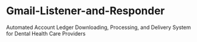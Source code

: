 # Gmail-Listener-and-Responder
Automated Account Ledger Downloading, Processing, and Delivery System for Dental Health Care Providers 
